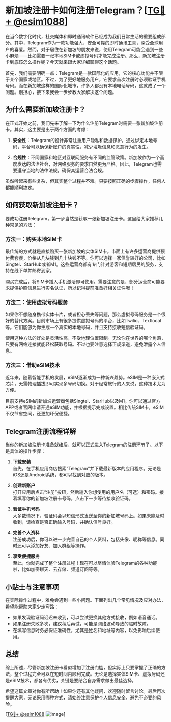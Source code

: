 # 新加坡注册卡如何注册Telegram？[[TG💪+ @esim1088](https://t.me/s/esim1088)]

在当今数字化时代，社交媒体和即时通讯软件已经成为我们日常生活的重要组成部分。其中，Telegram作为一款功能强大、安全可靠的即时通讯工具，深受全球用户的喜爱。然而，对于居住在新加坡的朋友来说，使用Telegram可能会遇到一些小麻烦——比如需要一张本地SIM卡或虚拟号码才能完成注册。那么，新加坡注册卡到底该怎么操作呢？今天就来跟大家详细聊聊这个话题。

首先，我们需要明确一点：Telegram是一款国际化的应用，它的核心功能并不限于某个国家或地区。不过，为了更好地服务用户，它要求首次注册时必须验证手机号码。而在新加坡这样的国际化城市，许多人都没有本地电话号码，这就成了一个问题。别担心，接下来我会一步步教大家解决这个问题。

## 为什么需要新加坡注册卡？

在正式开始之前，我们先来了解一下为什么注册Telegram时需要一张新加坡注册卡。其实，这主要是出于两个方面的考虑：

1. **安全性**：Telegram的设计非常注重用户隐私和数据保护。通过绑定本地号码，平台可以确保新账户的真实性，减少垃圾信息和恶意行为的发生。
   
2. **合规性**：不同国家和地区对互联网服务有不同的监管政策。新加坡作为一个高度发达的法治社会，对网络服务的要求自然更为严格。因此，Telegram也需要遵守当地的法律法规，确保其运营合法合规。

虽然听起来有些复杂，但其实整个过程并不难。只要按照正确的步骤操作，任何人都能顺利搞定。

## 如何获取新加坡注册卡？

要成功注册Telegram，第一步当然是获取一张新加坡注册卡。这里给大家推荐几种常见的方法：

### 方法一：购买本地SIM卡

最传统的方式就是直接购买一张新加坡的实体SIM卡。市面上有许多运营商提供预付费套餐，价格从几块钱到几十块钱不等。你可以选择一家信誉较好的公司，比如Singtel、StarHub或者M1。这些运营商都有专门针对游客和短期居民的服务，支持在线下单并邮寄到家。

购买完成后，将SIM卡插入手机激活即可使用。需要注意的是，部分运营商可能要求提供护照信息进行实名认证，所以记得提前准备好相关证件哦！

### 方法二：使用虚拟号码服务

如果你不想随身携带实体卡片，或者担心丢失等问题，那么虚拟号码服务是一个很好的替代方案。目前市场上有很多提供虚拟号码的平台，比如Twilio、Textlocal等。它们能够为你生成一个真实的本地号码，并且支持接收短信验证码。

使用这种方法的好处是灵活性高，不受地理位置限制。无论你在世界的哪个角落，只要有网络连接就能轻松获取号码。不过也要注意选择正规渠道，避免泄露个人信息。

### 方法三：借助eSIM技术

近年来，随着智能手机的发展，eSIM逐渐成为一种新兴趋势。eSIM是一种嵌入式芯片，无需物理插拔即可实现多号码切换。对于经常旅行的人来说，这种技术尤为方便。

目前支持eSIM的新加坡运营商包括Singtel、StarHub以及M1。你可以通过官方APP或者官网申请开通eSIM功能，并根据提示完成设置。相比传统SIM卡，eSIM不仅节省空间，还更加环保便捷。

## Telegram注册流程详解

当你的新加坡注册卡准备就绪后，就可以正式进入Telegram的注册环节了。以下是具体的操作步骤：

1. **下载安装**  
   首先，在手机应用商店搜索“Telegram”并下载最新版本的应用程序。无论是iOS还是Android系统，都可以找到对应的版本。

2. **创建新账户**  
   打开应用后点击“注册”按钮，然后输入你想使用的用户名（可选）和密码。接着填写你的新加坡注册卡号码，点击下一步等待接收验证码。

3. **验证手机号码**  
   大多数情况下，验证码会以短信形式发送至你的新加坡号码上。如果未能及时收到，请检查是否正确输入号码，并确认信号良好。

4. **完善个人资料**  
   注册成功后，你可以进一步完善自己的个人资料，包括头像、昵称等信息。同时还可以添加好友、加入群组等操作。

5. **享受便捷服务**  
   至此，你就完成了整个注册过程！现在可以尽情体验Telegram的各种功能啦，比如加密聊天、云存储、频道订阅等等。

## 小贴士与注意事项

在实际操作过程中，难免会遇到一些小问题。下面列出几个常见情况及应对办法，希望能帮助大家少走弯路：

- 如果发现验证码迟迟未收到，可以尝试更换其他方式接收，例如语音通话。
- 如果注册失败多次，建议稍后再试，可能是网络波动导致的临时故障。
- 在填写信息时务必保证准确性，尤其是姓名和地址等内容，以免影响后续使用。

## 总结

综上所述，尽管新加坡注册卡看似增加了注册门槛，但实际上只要掌握了正确的方法，整个过程完全可以在短时间内顺利完成。无论是选择实体SIM卡、虚拟号码还是eSIM技术，都各有优劣，关键是要结合自身需求做出最佳选择。

希望这篇文章对你有所帮助！如果你还有其他疑问，欢迎随时留言讨论。最后再次提醒大家，无论采用哪种方式，请始终注意保护个人信息安全，避免不必要的风险。

[[TG💪+ @esim1088](https://t.me/s/esim1088) ![Image](https://i.postimg.cc/4NQfJmqS/Snipaste-2025-05-13-00-14-12.png)]